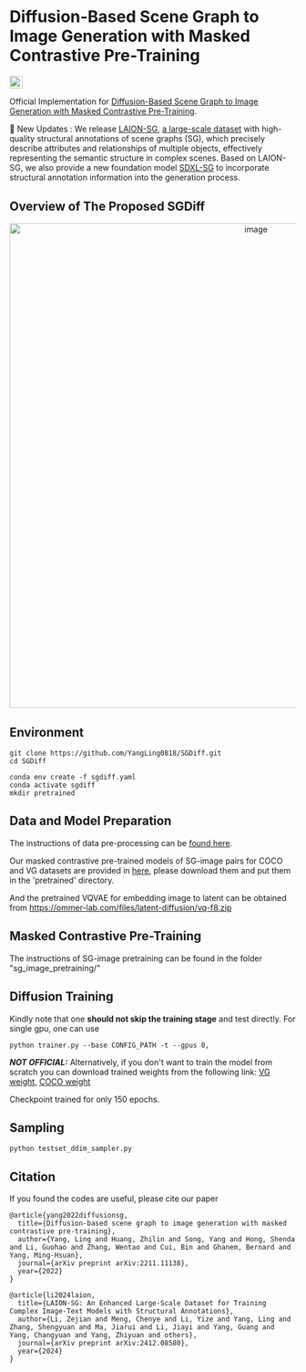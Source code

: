 # Diffusion-Based Scene Graph to Image Generation with Masked Contrastive Pre-Training
<a href="https://arxiv.org/abs/2211.11138"><img src="https://img.shields.io/badge/arXiv-2211.11138-blue.svg" height=22.5></a>

Official Implementation for [Diffusion-Based Scene Graph to Image Generation with Masked Contrastive Pre-Training](https://arxiv.org/abs/2211.11138). 

🚩 New Updates : We release [LAION-SG](https://arxiv.org/abs/2412.08580), [a large-scale dataset](https://huggingface.co/datasets/mengcy/LAION-SG) with high-quality structural annotations of scene graphs (SG), which precisely describe attributes and relationships of multiple objects, effectively representing the semantic structure in complex scenes. Based on LAION-SG, we also provide a new foundation model [SDXL-SG](https://drive.google.com/file/d/1mdC3Np4KkV9V24K1gcyddsG5AIv5S0MT/view?usp=sharing) to incorporate structural annotation information into the generation process.
## Overview of The Proposed SGDiff

<div align=center><img width="850" alt="image" src="https://user-images.githubusercontent.com/62683396/202852210-d91d6a63-f04d-4a02-ae5f-55f00f8c1ec5.png"></div>




## Environment
```
git clone https://github.com/YangLing0818/SGDiff.git
cd SGDiff

conda env create -f sgdiff.yaml
conda activate sgdiff
mkdir pretrained
```


## Data and Model Preparation

The instructions of data pre-processing can be [found here](https://github.com/YangLing0818/SGDiff/blob/main/DATA.md).

Our masked contrastive pre-trained models of SG-image pairs for COCO and VG datasets are provided in [here](https://www.dropbox.com/scl/fo/lccvtxuwxxblo3atnxlmg/h?rlkey=duy7dcwmy3a64auqoqiw8dv2e&dl=0), please download them and put them in the 'pretrained' directory.

And the pretrained VQVAE for embedding image to latent can be obtained from https://ommer-lab.com/files/latent-diffusion/vq-f8.zip

## Masked Contrastive Pre-Training

The instructions of SG-image pretraining can be found in the folder "sg_image_pretraining/"

## Diffusion Training
Kindly note that one **should not skip the training stage** and test directly. For single gpu, one can use
```shell
python trainer.py --base CONFIG_PATH -t --gpus 0,
```

***NOT OFFICIAL:***
Alternatively, if you don't want to train the model from scratch you can download trained weights from the following link:
[VG weight](https://drive.google.com/file/d/1bzYgv_lmCUL7wrh9G3t3169ITbAuMbYo/view?usp=sharing), [COCO weight](https://drive.google.com/file/d/1HAj2C3xHTrm-txVCq_cSSbr5NvFPnasR/view?usp=sharing) 

Checkpoint trained for only 150 epochs.

## Sampling

```shell
python testset_ddim_sampler.py
```

## Citation
If you found the codes are useful, please cite our paper
```
@article{yang2022diffusionsg,
  title={Diffusion-based scene graph to image generation with masked contrastive pre-training},
  author={Yang, Ling and Huang, Zhilin and Song, Yang and Hong, Shenda and Li, Guohao and Zhang, Wentao and Cui, Bin and Ghanem, Bernard and Yang, Ming-Hsuan},
  journal={arXiv preprint arXiv:2211.11138},
  year={2022}
}

@article{li2024laion,
  title={LAION-SG: An Enhanced Large-Scale Dataset for Training Complex Image-Text Models with Structural Annotations},
  author={Li, Zejian and Meng, Chenye and Li, Yize and Yang, Ling and Zhang, Shengyuan and Ma, Jiarui and Li, Jiayi and Yang, Guang and Yang, Changyuan and Yang, Zhiyuan and others},
  journal={arXiv preprint arXiv:2412.08580},
  year={2024}
}
```
